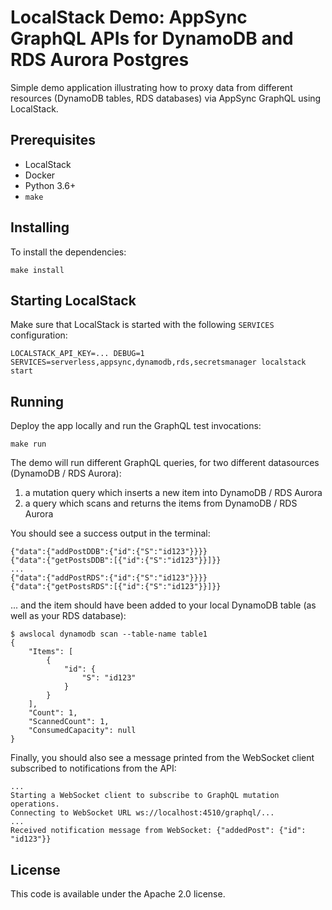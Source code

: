 # LocalStack Demo: AppSync GraphQL APIs for DynamoDB and RDS Aurora Postgres

Simple demo application illustrating how to proxy data from different resources (DynamoDB tables, RDS databases) via AppSync GraphQL using LocalStack.

## Prerequisites

* LocalStack
* Docker
* Python 3.6+
* `make`

## Installing

To install the dependencies:
```
make install
```

## Starting LocalStack

Make sure that LocalStack is started with the following `SERVICES` configuration:
```
LOCALSTACK_API_KEY=... DEBUG=1 SERVICES=serverless,appsync,dynamodb,rds,secretsmanager localstack start
```

## Running

Deploy the app locally and run the GraphQL test invocations:
```
make run
```

The demo will run different GraphQL queries, for two different datasources (DynamoDB / RDS Aurora):

1. a mutation query which inserts a new item into DynamoDB / RDS Aurora
2. a query which scans and returns the items from DynamoDB / RDS Aurora

You should see a success output in the terminal:
```
{"data":{"addPostDDB":{"id":{"S":"id123"}}}}
{"data":{"getPostsDDB":[{"id":{"S":"id123"}}]}}
...
{"data":{"addPostRDS":{"id":{"S":"id123"}}}}
{"data":{"getPostsRDS":[{"id":{"S":"id123"}}]}}
```

... and the item should have been added to your local DynamoDB table (as well as your RDS database):
```
$ awslocal dynamodb scan --table-name table1
{
    "Items": [
        {
            "id": {
                "S": "id123"
            }
        }
    ],
    "Count": 1,
    "ScannedCount": 1,
    "ConsumedCapacity": null
}
```

Finally, you should also see a message printed from the WebSocket client subscribed to notifications from the API:
```
...
Starting a WebSocket client to subscribe to GraphQL mutation operations.
Connecting to WebSocket URL ws://localhost:4510/graphql/...
...
Received notification message from WebSocket: {"addedPost": {"id": "id123"}}
```

## License

This code is available under the Apache 2.0 license.
